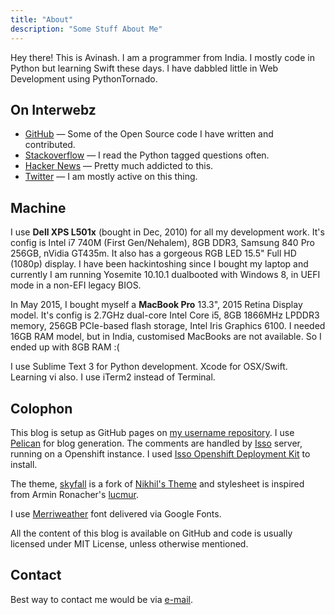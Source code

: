 ```yaml
---
title: "About"
description: "Some Stuff About Me"
---
```


Hey there! This is Avinash. I am a programmer from India. I mostly code in Python but learning Swift these days. I have dabbled little in Web Development using PythonTornado. 

<!-- And I am available for hire. If you have new job opportunities, [get in touch with me](http://scr.im/avii). Thanks! -->

## On Interwebz

- [GitHub](http://github.com/avinassh) — Some of the Open Source code I have written and contributed.
- [Stackoverflow](http://stackoverflow.com/users/1382297/avi) — I read the Python tagged questions often.
- [Hacker News](https://news.ycombinator.com/user?id=avinassh) — Pretty much addicted to this.
- [Twitter](http://twitter.com/iavins) — I am mostly active on this thing.

## Machine

I use **Dell XPS L501x** (bought in Dec, 2010) for all my development work. It's config is Intel i7 740M (First Gen/Nehalem), 8GB DDR3, Samsung 840 Pro 256GB,  nVidia GT435m. It also has a gorgeous RGB LED 15.5" Full HD (1080p) display. I have been hackintoshing since I bought my laptop and currently I am running Yosemite 10.10.1 dualbooted with Windows 8, in UEFI mode in a non-EFI legacy BIOS.

In May 2015, I bought myself a **MacBook Pro** 13.3", 2015 Retina Display model. It's config is 2.7GHz dual-core Intel Core i5, 8GB 1866MHz LPDDR3 memory, 256GB PCIe-based flash storage, Intel Iris Graphics 6100. I needed 16GB RAM model, but in India, customised MacBooks are not available. So I ended up with 8GB RAM :(

I use Sublime Text 3 for Python development. Xcode for OSX/Swift. Learning vi also. I use iTerm2 instead of Terminal.

## Colophon

This blog is setup as GitHub pages on [my username repository](https://github.com/avinassh/avinassh.github.io). I use [Pelican](http://getpelican.com) for blog generation. The comments are handled by [Isso](http://posativ.org/isso/) server, running on a Openshift instance. I used [Isso Openshift Deployment Kit](https://github.com/avinassh/isso-openshift) to install.

The theme, [skyfall](https://github.com/avinassh/skyfall) is a fork of [Nikhil's Theme](https://github.com/gunchu/nikhil-theme) and stylesheet is inspired from Armin Ronacher's [lucmur](https://github.com/mitsuhiko/lucumr). 

I use [Merriweather](https://www.google.com/fonts/specimen/Merriweather) font delivered via Google Fonts.

All the content of this blog is available on GitHub and code is usually licensed under MIT License, unless otherwise mentioned.

## Contact

Best way to contact me would be via [e-mail](http://scr.im/avii).
